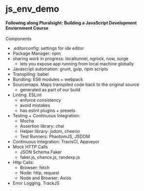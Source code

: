 # js_env_demo
#### Following along Pluralsight: Building a JavaScript Development Enviornment Course
Components
* .editorconfig: settings for ide editor 
* Package Manager: npm
* sharing work in progress: localtunnel, ngrock, now, surge  
	* lets you expose app running from local machine globally 
* Javascript automation: grunt, gulp, npm scripts 
* Transpiling: babel
* Bundling: ES6 modules + webpack
* Sourcemaps. Maps transpiled code back to the original source 
	* generated as part of our build 
* Linting. ESLint
	* enforce consistency
	* avoid mistakes
	* has eslint plugins + presets  
* Testing + Continuous Integration:	
	* Mocha
	* Assertion library: chai
	* Helper library: jsdom, cheerio
	* Test Runners: PhantomJS, JSDOM
* Continuous Integration: TravisCI, Appveyor
* Mock HTTP Calls
	* JSON Schema Faker
	* faker.js, chance.js, randexp.js
* Http Calls:
	* Browser: fetch
	* Node: http, request
	* Node and Browser: Axios
* Error Logging. TrackJS